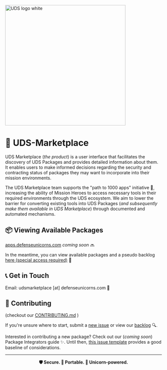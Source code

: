 <img width="387" alt="UDS logo white" src="https://github.com/defenseunicorns/uds-marketplace/assets/92826525/6a3fe1a6-0eb5-4269-84c3-7c02750fe549"><p>

# 🦄 UDS-Marketplace

UDS Marketplace (_the product_) is a user interface that facilitates the discovery of UDS Packages and provides detailed information about them. It enables users to make informed decisions regarding the security and contracting status of packages they may want to incorporate into their mission environments.

The UDS Marketplace team supports the "path to 1000 apps" initiative 🚀, increasing the ability of Mission Heroes to access necessary tools in their required environments through the UDS ecosystem. We aim to lower the barrier for converting existing tools into UDS Packages (_and subsequently make them available in UDS Marketplace_) through documented and automated mechanisms.

## 📦 Viewing Available Packages

[apps.defenseunicorns.com](https://apps.defenseunicorns.com) _coming soon_ 🔜

In the meantime, you can view available packages and a pseudo backlog [here (special access required)](https://coda.io/d/Product_dGmk3eNjmm8/Applications_sux6H#_luFRc) 🔐

## 📞 Get in Touch

Email: udsmarketplace [at] defenseunicorns.com 📧

## 🤝 Contributing

(checkout our [CONTRIBUTING.md](./CONTRIBUTING.md) )

If you're unsure where to start, submit a [new issue](https://github.com/defenseunicorns/uds-marketplace/issues/new/choose) or view our [backlog](https://github.com/defenseunicorns/uds-marketplace/issues) 🔍.

Interested in contributing a new package? Check out our (_coming soon_) Package Integrators guide ✨. Until then, [this issue template](https://github.com/defenseunicorns/uds-marketplace/issues/new?assignees=&labels=epic%2C+needs-triage%2C+app-integration&projects=&template=uds_marketplace_integration.md&title=) provides a good baseline of considerations.

---

<p align="center">
  <strong>🛡️ Secure. 🚀 Portable. 🦄 Unicorn-powered.</strong>
</p>
